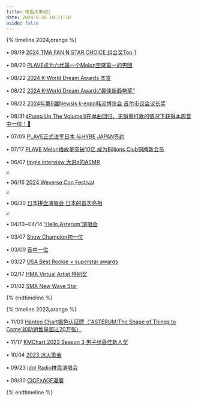 ```yaml
---
title: 噗国大事纪🌠
date: 2024-5-26 10:21:18
aside: false
---
```


{% timeline 2024,orange %}

<!-- timeline 2024-8 -->

• 08/19 [2024 TMA FAN N STAR CHOICE 组合奖Top 1](https://weibo.com/1789755462/5069043809127932)

• 08/20 [PLAVE成为六代第一个Melon空降第一的男团](https://weibo.com/7874735016/5069506963835846)

• 08/22 [2024 K-World Dream Awards 本赏](https://weibo.com/1789755462/OttEHrmTL?refer_flag=1001030103_)

• 08/22 [2024 K-World Dream Awards“最佳新趋势奖”](https://weibo.com/1789755462/OtttalXr9?refer_flag=1001030103_)

• 08/22 [2024年第6届Newsis k-expo韩流博览会 首尔市议会议长奖](https://weibo.com/1789755462/OtrYhvcUQ?pagetype=profilefeed)

• 08/31  [《Pump Up The Volume!》在单曲回归、无销量打歌的情况下获得本周音中一位！🎉](https://weibo.com/1789755462/5073456226109502)

<!-- endtimeline -->

<!-- timeline 2024-7 -->

• 07/09 [PLAVE正式进军日本 与HYBE JAPAN签约](https://weibo.com/7874735016/OmJHvwLM1?pagetype=profilefeed) 

• 07/17 [PLAVE  Melon播放量突破10亿 成为Billions Club铜牌新会员](https://weibo.com/1789755462/5057066855043105)

<!-- endtimeline -->

<!-- timeline 2024-6 -->

• 06/07 [tingle interview 大哥z的ASMR](https://www.bilibili.com/video/BV1Hx4y1b7EC/?spm_id_from=333.337.search-card.all.click&vd_source=683accdf4a366c372d15625bf59c99d7) 

<img src="https://pic.imgdb.cn/item/6692503fd9c307b7e920ebad.jpg" style="zoom:50%;" />

• 06/16 [2024 Weverse Con Festival](https://www.bilibili.com/video/BV1Ur421F7p2/?spm_id_from=333.999.0.0&vd_source=683accdf4a366c372d15625bf59c99d7) 

<img src="https://pic.imgdb.cn/item/66925040d9c307b7e920ed55.jpg" style="zoom:50%;" />

• 06/30 [日本拼盘演唱会 日本的首次亮相](https://www.bilibili.com/video/BV1Px4y1t7Ys/?spm_id_from=333.337.search-card.all.click&vd_source=683accdf4a366c372d15625bf59c99d7) 

<img src="https://pic.imgdb.cn/item/66925040d9c307b7e920ec45.jpg" style="zoom:50%;" />

<!-- endtimeline -->

<!-- timeline 2024-4 -->

• 04/13~04/14  ['Hello,Asterum'演唱会](https://www.bilibili.com/video/BV1aH4y1M7Vc/?spm_id_from=333.999.0.0&vd_source=683accdf4a366c372d15625bf59c99d7)

<!-- endtimeline -->

<!-- timeline 2024-3 -->

• 03/07  [Show Champion初一位](https://www.bilibili.com/video/BV15Z42117ny/?spm_id_from=333.337.search-card.all.click&vd_source=683accdf4a366c372d15625bf59c99d7)

• 03/09  [音中一位](https://www.bilibili.com/video/BV1wH4y1L7UG/?spm_id_from=333.788.recommend_more_video.0&vd_source=683accdf4a366c372d15625bf59c99d7)

• 03/27  [USA Best Rookie × superstar awards](https://www.bilibili.com/video/BV1gx421X7V2/?spm_id_from=333.337.search-card.all.click&vd_source=683accdf4a366c372d15625bf59c99d7)

<!-- endtimeline -->

<!-- timeline 2024-2 -->

• 02/17  [HMA Virtual Artist 特别奖](https://www.bilibili.com/video/BV1P6421M7rn/?spm_id_from=333.337.search-card.all.click&vd_source=683accdf4a366c372d15625bf59c99d7) 

<!-- endtimeline -->

<!-- timeline 2024-1 -->

• 01/02  [SMA New Wave Star](https://www.bilibili.com/video/BV1q94y1g74p/?spm_id_from=333.337.search-card.all.click&vd_source=683accdf4a366c372d15625bf59c99d7) 

<!-- endtimeline -->

{% endtimeline %}



{% timeline 2023,orange %}

<!-- timeline 2023-11 -->

• 11/03  [Hanteo Chart银色认证牌（'ASTERUM:The Shape of Things to Come'初动销售量超过20万张）](https://www.bilibili.com/video/BV1Ce411Q7n4/?spm_id_from=333.337.search-card.all.click&vd_source=683accdf4a366c372d15625bf59c99d7)

• 11/17  [KMChart 2023 Season 3 男子组最佳新人奖](https://www.bilibili.com/video/BV1V4421D7y4/?spm_id_from=333.337.search-card.all.click&vd_source=683accdf4a366c372d15625bf59c99d7) 

<!-- endtimeline -->

<!-- timeline 2023-10 -->

• 10/04  [2023 冰火歌会](https://www.bilibili.com/video/BV11F41127jj/?spm_id_from=333.337.search-card.all.click&vd_source=683accdf4a366c372d15625bf59c99d7)  

<!-- endtimeline -->

<!-- timeline 2023-9 -->

• 09/23  [Idol Radio拼盘演唱会](https://www.bilibili.com/video/BV1JH4y1m7aL/?spm_id_from=333.337.search-card.all.click&vd_source=683accdf4a366c372d15625bf59c99d7)

• 09/30  [CICF×AGF漫展](https://www.bilibili.com/video/BV1fu411T7Nh/?spm_id_from=333.337.search-card.all.click&vd_source=683accdf4a366c372d15625bf59c99d7)

<!-- endtimeline -->

{% endtimeline %}